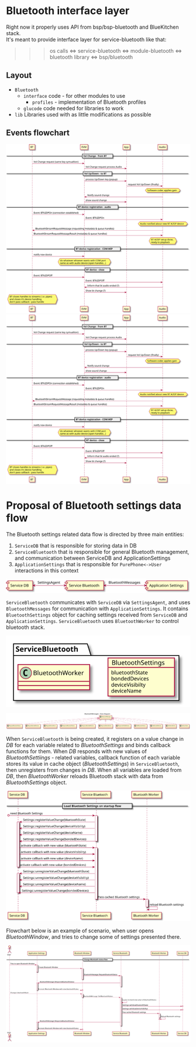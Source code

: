 # Bluetooth interface layer


Right now it properly uses API from bsp/bsp-bluetooth and BlueKitchen stack.  
It's meant to provide interface layer for service-bluetooth like that:
>>> os calls <=> service-bluetooth <=> module-bluetooth <=> bluetooth library
>>>                                                     <=> bsp/bluetooth

## Layout
* `Bluetooth`
    * `interface` code - for other modules to use
        * `profiles` - implementation of Bluetooth profiles
    * `glucode` code needed for libraries to work
* `lib`
    Libraries used with as little modifications as possible

## Events flowchart
![Flowchart](./flowchart.svg)
<img src="./flowchart.svg">

# Proposal of Bluetooth settings data flow

The Bluetooth settings related data flow is directed by three main entities:
1. `ServiceDB` that is responsible for storing data in DB
2. `ServiceBluetooth` that is responsible for general Bluetooth management, and communication between ServiceDB and ApplicationSettings
3. `ApplicationSettings` that is responsible for `PurePhone<->User` interactions in this context

![bt_settings_basic_flowchart](./bt_settings_basic_flowchart.svg)

`ServiceBluetooth` communicates with `ServiceDB` via `SettingsAgent`, and uses `BluetoothMessages` for communication with `ApplicationSettings`.
It contains `BluetoothSettings` object for caching settings received from `ServiceDB` and `ApplicationSettings`.
`ServiceBluetooth` uses `BluetoothWorker` to control bluetooth stack.

![service_bt_internals](./service_bt_internals.svg)

![bt_messages_class_diagram](./bt_messages_class_diagram.svg)

When `ServiceBluetooth` is being created, it registers on a value change in *DB* for each variable related to *BluetoothSettings* and binds callback functions for them.
When *DB* responds with new values of *BluetoothSettiings* - related variables, callback function of each variable stores its value in cache object (*BluetoothSettings*) in `ServiceBluetooth`, then unregisters from changes in *DB*.
When all variables are loaded from *DB*, then *BluetoothWorker* reloads Bluetooth stack with data from *BluetoothSettings* object.

![load_bt_settings_from_db_on_service_start_flowchart](./load_bt_settings_from_db_on_service_start_flowchart.svg)


Flowchart below is an example of scenario, when user opens *BluetoothWindow*, and tries to change some of settings presented there.

![change_bt_status_flowchart](./change_bt_status_flowchart.svg)
